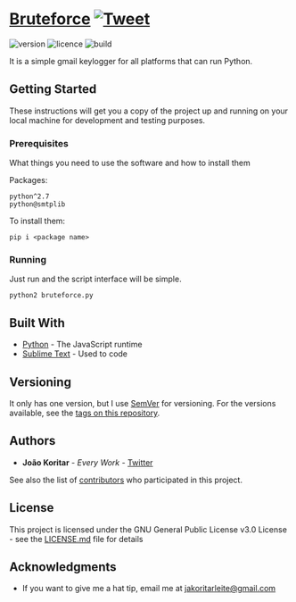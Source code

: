 # [Bruteforce](https://www.google.com/search?q=bruteforce) [![Tweet](https://img.shields.io/twitter/url/http/shields.io.svg?style=social&logo=twitter)](https://twitter.com/koritarsa)

![version](https://img.shields.io/badge/version-1.0-blue.svg?style=flat)
![licence](https://img.shields.io/badge/licence-GNU-blue.svg?style=flat)
![build](https://img.shields.io/badge/build-passing-orange.svg?style=flat)

It is a simple gmail keylogger for all platforms that can run Python.

## Getting Started

These instructions will get you a copy of the project up and running on your local machine for development and testing purposes.

### Prerequisites

What things you need to use the software and how to install them

Packages:

```
python^2.7
python@smtplib
```
To install them:

```
pip i <package name>
```

### Running

Just run and the script interface will be simple.

```
python2 bruteforce.py
```

## Built With

* [Python](https://www.python.org/) - The JavaScript runtime
* [Sublime Text](https://www.sublimetext.com/) - Used to code

## Versioning

It only has one version, but I use [SemVer](http://semver.org/) for versioning. For the versions available, see the [tags on this repository](https://github.com/jakoritarleite/twitter-bot/tags).

## Authors

* **João Koritar** - *Every Work* - [Twitter](https://twitter.com/koritarsa)

See also the list of [contributors](https://github.com/jakoritarleite/twitter-bot/contributors) who participated in this project.

## License

This project is licensed under the GNU General Public License v3.0 License - see the [LICENSE.md](LICENSE.md) file for details

## Acknowledgments

* If you want to give me a hat tip, email me at [jakoritarleite@gmail.com]()
